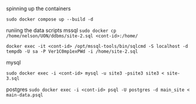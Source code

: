 spinning up the containers

```sudo docker compose up --build -d```



runiing the data scripts
mssql
```sudo docker cp /home/nelson/UON/ddbms/site-2.sql <cont-id>:/home/```

 ```docker exec -it <cont-id> /opt/mssql-tools/bin/sqlcmd -S localhost -d tempdb -U sa -P Ver1C0mp1exPWd -i /home/site-2.sql```

mysql

```sudo docker exec -i <cont-id> mysql -u site3 -psite3 site3 < site-3.sql```

postgres
```sudo docker exec -i <cont-id> psql -U postgres -d main_site < main-data.psql```




